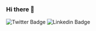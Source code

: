 ### Hi there 👋

![Twitter Badge](https://img.shields.io/twitter/follow/Jorgehio?style=social)
![Linkedin Badge](https://img.shields.io/badge/-LinkedIn-blue?style=flat-square&logo=Linkedin&logoColor=white&link=https://www.linkedin.com/in/jorge-gabriel-rodrigues-programador)
<!--
**jorge-g99/jorge-g99** is a ✨ _special_ ✨ repository because its `README.md` (this file) appears on your GitHub profile.

Here are some ideas to get you started:

- 🔭 I’m currently working on ...
- 🌱 I’m currently learning ...
- 👯 I’m looking to collaborate on ...
- 🤔 I’m looking for help with ...
- 💬 Ask me about ...
- 📫 How to reach me: ...
- 😄 Pronouns: ...
- ⚡ Fun fact: ...
-->
